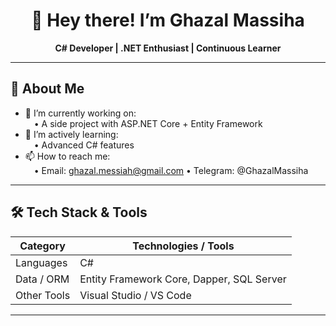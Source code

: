 <!-- Add a wave/greeting -->
<h1 align="center">👋 Hey there! I’m Ghazal Massiha</h1>

<p align="center">
  <strong>C# Developer | .NET Enthusiast | Continuous Learner</strong>  
</p>

---

## 🧰 About Me

- 🔭 I’m currently working on:  
  • A side project with ASP.NET Core + Entity Framework  
- 🌱 I’m actively learning:  
  • Advanced C# features
- 📫 How to reach me:  
  • Email:    ghazal.messiah@gmail.com
  • Telegram: @GhazalMassiha   

---

## 🛠️ Tech Stack & Tools

| Category | Technologies / Tools |
|---|---|
| Languages | C# |
| Data / ORM | Entity Framework Core, Dapper, SQL Server |
| Other Tools | Visual Studio / VS Code |


---




